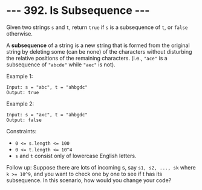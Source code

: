 # --- 392. Is Subsequence ---

Given two strings `s` and `t`, return `true` if `s` is a subsequence of `t`, or `false` otherwise.

A **subsequence** of a string is a new string that is formed from the original string by deleting some (can be none) 
of the characters without disturbing the relative positions of the remaining characters. (i.e., `"ace"` is a 
subsequence  of `"abcde"` while `"aec"` is not).

Example 1:
```
Input: s = "abc", t = "ahbgdc"
Output: true
```
Example 2:
```
Input: s = "axc", t = "ahbgdc"
Output: false
```


Constraints:

- `0 <= s.length <= 100`
- `0 <= t.length <= 10^4`
- `s` and `t` consist only of lowercase English letters.

Follow up: Suppose there are lots of incoming s, say `s1, s2, ..., sk` where `k >= 10^9`, and you want to check one by
one to see if t has its subsequence. In this scenario, how would you change your code?
